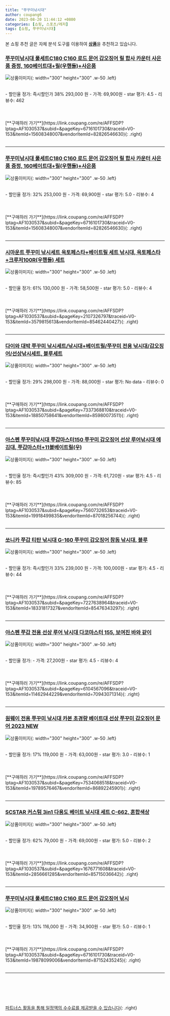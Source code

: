 ```yaml
---
title: "쭈꾸미낚시대"
author: coupang6
date: 2023-08-20 11:44:12 +0800
categories: [쇼핑, 스포츠/레저]
tags: [쇼핑, 쭈꾸미낚시대]
---
```


본 쇼핑 추천 글은 자체 분석 도구를 이용하여 [**상품**](https://link.coupang.com/a/bao1ui)을 추천하고 있습니다.

### [쭈꾸미낚시대 풀세트C180 C160 로드 문어 갑오징어 릴 합사 카운터 사은품 증정, 160베이트대+릴(우핸들)+사은품](https://link.coupang.com/re/AFFSDP?lptag=AF1030537&subid=&pageKey=6716101730&traceid=V0-153&itemId=15608348007&vendorItemId=82826546630)

![상품이미지](https://thumbnail9.coupangcdn.com/thumbnails/remote/230x230ex/image/vendor_inventory/66b1/63483141fb32e12e1a1248e0f2f1929931c754c15d6f2bcf754ee70aec25.jpg){: width="300" height="300" .w-50 .left}


<br>
- 할인율 정가: 즉시할인가 38%  293,000   원
- 가격: 69,900원
- star 평가: 4.5
- 리뷰수: 462
<br>
<br>
<br>
<br>
[**구매하러 가기**](https://link.coupang.com/re/AFFSDP?lptag=AF1030537&subid=&pageKey=6716101730&traceid=V0-153&itemId=15608348007&vendorItemId=82826546630){: .right}
<br>
<br>

---

### [쭈꾸미낚시대 풀세트C180 C160 로드 문어 갑오징어 릴 합사 카운터 사은품 증정, 160베이트대+릴(우핸들)+사은품](https://link.coupang.com/re/AFFSDP?lptag=AF1030537&subid=&pageKey=6716101730&traceid=V0-153&itemId=15608348007&vendorItemId=82826546630)

![상품이미지](https://thumbnail9.coupangcdn.com/thumbnails/remote/230x230ex/image/vendor_inventory/66b1/63483141fb32e12e1a1248e0f2f1929931c754c15d6f2bcf754ee70aec25.jpg){: width="300" height="300" .w-50 .left}


<br>
- 할인율 정가: 32%  253,000   원
- 가격: 69,900원
- star 평가: 5.0
- 리뷰수: 4
<br>
<br>
<br>
<br>
[**구매하러 가기**](https://link.coupang.com/re/AFFSDP?lptag=AF1030537&subid=&pageKey=6716101730&traceid=V0-153&itemId=15608348007&vendorItemId=82826546630){: .right}
<br>
<br>

---

### [시마운트 쭈꾸미 낚시세트 옥토페스타+베이트릴 세트 낚시대, 옥토페스타+크루저100R(우핸들) 세트](https://link.coupang.com/re/AFFSDP?lptag=AF1030537&subid=&pageKey=2107326797&traceid=V0-153&itemId=3579815613&vendorItemId=85462440427)

![상품이미지](https://thumbnail9.coupangcdn.com/thumbnails/remote/230x230ex/image/vendor_inventory/672c/d52b49dfa8e1eeda226a61db052b7c2df8a169516c059d1fa8c9690d445e.jpg){: width="300" height="300" .w-50 .left}


<br>
- 할인율 정가: 61%  130,000   원
- 가격: 58,500원
- star 평가: 5.0
- 리뷰수: 4
<br>
<br>
<br>
<br>
[**구매하러 가기**](https://link.coupang.com/re/AFFSDP?lptag=AF1030537&subid=&pageKey=2107326797&traceid=V0-153&itemId=3579815613&vendorItemId=85462440427){: .right}
<br>
<br>

---

### [다이와 대박 쭈꾸미 낚시세트/낚시대+베이트릴/쭈꾸미 전용 낚시대/갑오징어/선상낚시세트, 블루세트](https://link.coupang.com/re/AFFSDP?lptag=AF1030537&subid=&pageKey=7337368810&traceid=V0-153&itemId=18850758641&vendorItemId=85980073511)

![상품이미지](https://thumbnail6.coupangcdn.com/thumbnails/remote/230x230ex/image/vendor_inventory/7328/8d6d7aa4748af0935c2468900f20f057bd750a2892b49b68a472726cb729.jpg){: width="300" height="300" .w-50 .left}


<br>
- 할인율 정가: 29%  298,000   원
- 가격: 88,000원
- star 평가: No data
- 리뷰수: 0
<br>
<br>
<br>
<br>
[**구매하러 가기**](https://link.coupang.com/re/AFFSDP?lptag=AF1030537&subid=&pageKey=7337368810&traceid=V0-153&itemId=18850758641&vendorItemId=85980073511){: .right}
<br>
<br>

---

### [아스펜 쭈꾸미낚시대 쭈갑마스터150 쭈꾸미 갑오징어 선상 루어낚시대 에깅대, 쭈갑마스터+11볼베이트릴(우)](https://link.coupang.com/re/AFFSDP?lptag=AF1030537&subid=&pageKey=7560732653&traceid=V0-153&itemId=19918499835&vendorItemId=87018256744)

![상품이미지](https://thumbnail10.coupangcdn.com/thumbnails/remote/230x230ex/image/vendor_inventory/bcd0/7e50159ad798ba508d165330c45b9ad96cbc9f55edc5075c9e2a4754fa0d.jpg){: width="300" height="300" .w-50 .left}


<br>
- 할인율 정가: 즉시할인가 43%  309,000   원
- 가격: 61,720원
- star 평가: 4.5
- 리뷰수: 85
<br>
<br>
<br>
<br>
[**구매하러 가기**](https://link.coupang.com/re/AFFSDP?lptag=AF1030537&subid=&pageKey=7560732653&traceid=V0-153&itemId=19918499835&vendorItemId=87018256744){: .right}
<br>
<br>

---

### [쏘니카 쭈갑 티탄 낚시대 G-160 쭈꾸미 갑오징어 참돔 낚시대, 블루](https://link.coupang.com/re/AFFSDP?lptag=AF1030537&subid=&pageKey=7227638964&traceid=V0-153&itemId=18331817327&vendorItemId=85476343297)

![상품이미지](https://thumbnail9.coupangcdn.com/thumbnails/remote/230x230ex/image/vendor_inventory/08b8/5ca35297a6214564c483a2085422d877f10fb010adf4fb936f49ddcb95cb.jpg){: width="300" height="300" .w-50 .left}


<br>
- 할인율 정가: 즉시할인가 33%  239,000   원
- 가격: 100,000원
- star 평가: 4.5
- 리뷰수: 44
<br>
<br>
<br>
<br>
[**구매하러 가기**](https://link.coupang.com/re/AFFSDP?lptag=AF1030537&subid=&pageKey=7227638964&traceid=V0-153&itemId=18331817327&vendorItemId=85476343297){: .right}
<br>
<br>

---

### [아스펜 쭈갑 전용 선상 루어 낚시대 다코마스터 155, 보여진 바와 같이](https://link.coupang.com/re/AFFSDP?lptag=AF1030537&subid=&pageKey=6104567096&traceid=V0-153&itemId=11462944229&vendorItemId=70943071314)

![상품이미지](https://thumbnail6.coupangcdn.com/thumbnails/remote/230x230ex/image/retail/images/2020/06/17/14/5/985c8e03-2d13-468f-b417-e09020014873.jpg){: width="300" height="300" .w-50 .left}


<br>
- 할인율 정가: 
- 가격: 27,200원
- star 평가: 4.5
- 리뷰수: 4
<br>
<br>
<br>
<br>
[**구매하러 가기**](https://link.coupang.com/re/AFFSDP?lptag=AF1030537&subid=&pageKey=6104567096&traceid=V0-153&itemId=11462944229&vendorItemId=70943071314){: .right}
<br>
<br>

---

### [원웨이 전용 쭈꾸미 낚시대 카본 초경량 베이트대 선상 쭈꾸미 갑오징어 문어 2023 NEW](https://link.coupang.com/re/AFFSDP?lptag=AF1030537&subid=&pageKey=7534068518&traceid=V0-153&itemId=19789576467&vendorItemId=86892245901)

![상품이미지](https://thumbnail6.coupangcdn.com/thumbnails/remote/230x230ex/image/vendor_inventory/1943/a16b7dd7f61e08e4c13705fc5416a576cc112a8d76bf55f938874b6d1f90.jpg){: width="300" height="300" .w-50 .left}


<br>
- 할인율 정가: 17%  119,000   원
- 가격: 63,000원
- star 평가: 3.0
- 리뷰수: 1
<br>
<br>
<br>
<br>
[**구매하러 가기**](https://link.coupang.com/re/AFFSDP?lptag=AF1030537&subid=&pageKey=7534068518&traceid=V0-153&itemId=19789576467&vendorItemId=86892245901){: .right}
<br>
<br>

---

### [SCSTAR 커스텀 3in1 다용도 베이트 낚시대 세트 C-662, 혼합색상](https://link.coupang.com/re/AFFSDP?lptag=AF1030537&subid=&pageKey=1676771608&traceid=V0-153&itemId=2856661285&vendorItemId=85715036642)

![상품이미지](https://thumbnail7.coupangcdn.com/thumbnails/remote/230x230ex/image/vendor_inventory/54af/cfb4d06bc65270f902e164564d47aaaeb9a6b43823c7c1fce403aa1786b3.jpg){: width="300" height="300" .w-50 .left}


<br>
- 할인율 정가: 62%  79,000   원
- 가격: 69,000원
- star 평가: 5.0
- 리뷰수: 2
<br>
<br>
<br>
<br>
[**구매하러 가기**](https://link.coupang.com/re/AFFSDP?lptag=AF1030537&subid=&pageKey=1676771608&traceid=V0-153&itemId=2856661285&vendorItemId=85715036642){: .right}
<br>
<br>

---

### [쭈꾸미낚시대 풀세트C180 C160 로드 문어 갑오징어 낚시](https://link.coupang.com/re/AFFSDP?lptag=AF1030537&subid=&pageKey=6716101730&traceid=V0-153&itemId=19878099006&vendorItemId=87152435245)

![상품이미지](https://thumbnail9.coupangcdn.com/thumbnails/remote/230x230ex/image/vendor_inventory/fd46/4094a29c7fa59beca3c1c5ab3d861a89eda9817cb670c1e0a41a39e07845.jpg){: width="300" height="300" .w-50 .left}


<br>
- 할인율 정가: 13%  116,000   원
- 가격: 34,900원
- star 평가: 5.0
- 리뷰수: 1
<br>
<br>
<br>
<br>
[**구매하러 가기**](https://link.coupang.com/re/AFFSDP?lptag=AF1030537&subid=&pageKey=6716101730&traceid=V0-153&itemId=19878099006&vendorItemId=87152435245){: .right}
<br>
<br>

---
<br><br><br><br><br> [파트너스 활동을 통해 일정액의 수수료를 제공받을 수 있습니다](https://link.coupang.com/a/bao1ui){: .right}